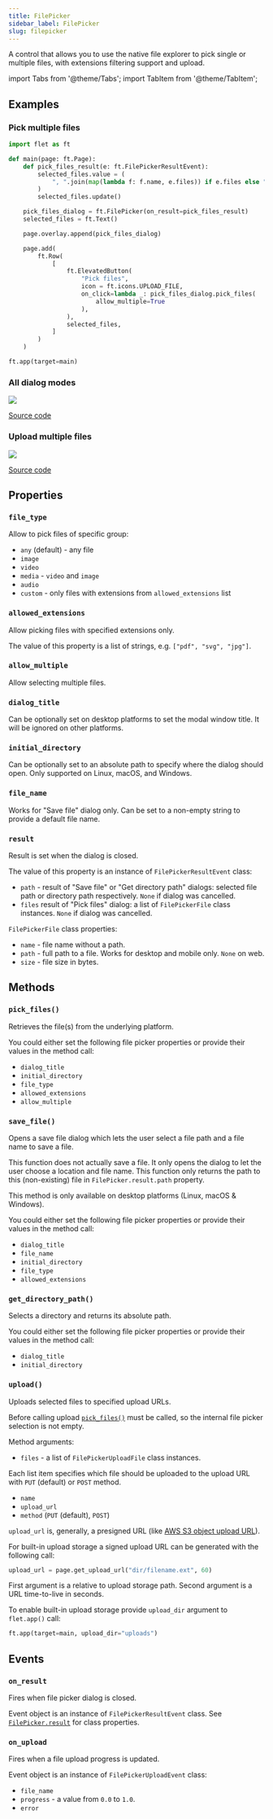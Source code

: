 ```yaml
---
title: FilePicker
sidebar_label: FilePicker
slug: filepicker
---
```


A control that allows you to use the native file explorer to pick single or multiple files, with extensions filtering support and upload.

import Tabs from '@theme/Tabs';
import TabItem from '@theme/TabItem';

## Examples

### Pick multiple files

<Tabs groupId="language">
  <TabItem value="python" label="Python" default>

```python
import flet as ft

def main(page: ft.Page):
    def pick_files_result(e: ft.FilePickerResultEvent):
        selected_files.value = (
            ", ".join(map(lambda f: f.name, e.files)) if e.files else "Cancelled!"
        )
        selected_files.update()

    pick_files_dialog = ft.FilePicker(on_result=pick_files_result)
    selected_files = ft.Text()

    page.overlay.append(pick_files_dialog)

    page.add(
        ft.Row(
            [
                ft.ElevatedButton(
                    "Pick files",
                    icon = ft.icons.UPLOAD_FILE,
                    on_click=lambda _: pick_files_dialog.pick_files(
                        allow_multiple=True
                    ),
                ),
                selected_files,
            ]
        )
    )

ft.app(target=main)
```
  </TabItem>
</Tabs>

### All dialog modes

<img src="/img/docs/controls/file-picker/file-picker-all-modes-demo.png" className="screenshot-70" />

[Source code](https://github.com/flet-dev/examples/blob/main/python/controls/file-picker/file-picker-all-modes.py)

### Upload multiple files

<img src="/img/docs/controls/file-picker/file-picker-multiple-uploads.png" className="screenshot-40" />

[Source code](https://github.com/flet-dev/examples/blob/main/python/controls/file-picker/file-picker-upload-progress.py)

## Properties

### `file_type`

Allow to pick files of specific group:

* `any` (default) - any file
* `image`
* `video`
* `media` - `video` and `image`
* `audio`
* `custom` - only files with extensions from `allowed_extensions` list

### `allowed_extensions`

Allow picking files with specified extensions only.

The value of this property is a list of strings, e.g. `["pdf", "svg", "jpg"]`.

### `allow_multiple`

Allow selecting multiple files.

### `dialog_title`

Can be optionally set on desktop platforms to set the modal window title. It will be ignored on other platforms.

### `initial_directory`

Can be optionally set to an absolute path to specify where the dialog should open. Only supported on Linux, macOS, and Windows.

### `file_name`

Works for "Save file" dialog only. Can be set to a non-empty string to provide a default file name.

### `result`

Result is set when the dialog is closed.

The value of this property is an instance of `FilePickerResultEvent` class:

* `path` - result of "Save file" or "Get directory path" dialogs: selected file path or directory path respectively. `None` if dialog was cancelled.
* `files` result of "Pick files" dialog: a list of `FilePickerFile` class instances. `None` if dialog was cancelled.

`FilePickerFile` class properties:

* `name` - file name without a path.
* `path` - full path to a file. Works for desktop and mobile only. `None` on web.
* `size` - file size in bytes.

## Methods

### `pick_files()`

Retrieves the file(s) from the underlying platform.

You could either set the following file picker properties or provide their values in the method call:

* `dialog_title`
* `initial_directory`
* `file_type`
* `allowed_extensions`
* `allow_multiple`

### `save_file()`

Opens a save file dialog which lets the user select a file path and a file name to save a file.

This function does not actually save a file. It only opens the dialog to let the user choose a location and file name. This function only returns the path to this (non-existing) file in `FilePicker.result.path` property.

This method is only available on desktop platforms (Linux, macOS & Windows).

You could either set the following file picker properties or provide their values in the method call:

* `dialog_title`
* `file_name`
* `initial_directory`
* `file_type`
* `allowed_extensions`

### `get_directory_path()`

Selects a directory and returns its absolute path.

You could either set the following file picker properties or provide their values in the method call:

* `dialog_title`
* `initial_directory`

### `upload()`

Uploads selected files to specified upload URLs.

Before calling upload [`pick_files()`](#pick_files) must be called, so the internal file picker selection is not empty.

Method arguments:

* `files` - a list of `FilePickerUploadFile` class instances.

Each list item specifies which file should be uploaded to the upload URL with `PUT` (default) or `POST` method.

* `name`
* `upload_url`
* `method` (`PUT` (default), `POST`)

`upload_url` is, generally, a presigned URL (like [AWS S3 object upload URL](https://docs.aws.amazon.com/AmazonS3/latest/userguide/PresignedUrlUploadObject.html)).

For built-in upload storage a signed upload URL can be generated with the following call:

```python
upload_url = page.get_upload_url("dir/filename.ext", 60)
```

First argument is a relative to upload storage path.
Second argument is a URL time-to-live in seconds.

To enable built-in upload storage provide `upload_dir` argument to `flet.app()` call:

```python
ft.app(target=main, upload_dir="uploads")
```

## Events

### `on_result`

Fires when file picker dialog is closed.

Event object is an instance of `FilePickerResultEvent` class. See [`FilePicker.result`](#result) for class properties.

### `on_upload`

Fires when a file upload progress is updated.

Event object is an instance of `FilePickerUploadEvent` class:

* `file_name`
* `progress` - a value from `0.0` to `1.0`.
* `error`